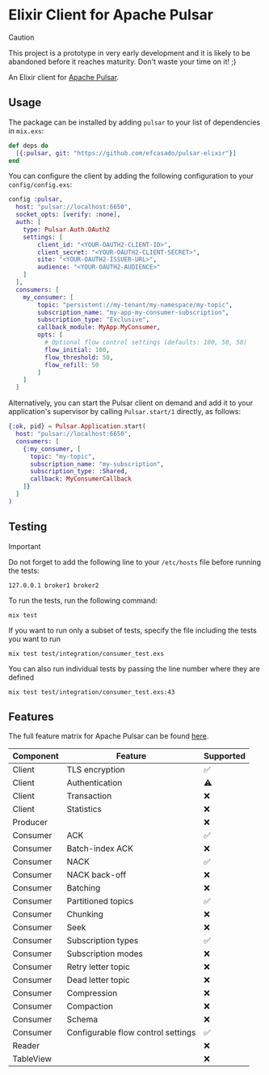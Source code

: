 # Elixir Client for Apache Pulsar

> [!CAUTION]
> This project is a prototype in very early development and it is likely to be
> abandoned before it reaches maturity. Don't waste your time on it! ;)

An Elixir client for [Apache Pulsar](https://pulsar.apache.org/).


## Usage

The package can be installed by adding `pulsar` to your list of dependencies in `mix.exs`:

```elixir
def deps do
  [{:pulsar, git: "https://github.com/efcasado/pulsar-elixir"}]
end
```

You can configure the client by adding the following configuration to your `config/config.exs`:

```elixir
config :pulsar,
  host: "pulsar://localhost:6650",
  socket_opts: [verify: :none],
  auth: [
    type: Pulsar.Auth.OAuth2
    settings: [
        client_id: "<YOUR-OAUTH2-CLIENT-ID>",
        client_secret: "<YOUR-OAUTH2-CLIENT-SECRET>",
        site: "<YOUR-OAUTH2-ISSUER-URL>",
        audience: "<YOUR-OAUTH2-AUDIENCE>"
    ]
  ],
  consumers: [
    my_consumer: [
		topic: "persistent://my-tenant/my-namespace/my-topic",
        subscription_name: "my-app-my-consumer-subscription",
        subscription_type: "Exclusive",
        callback_module: MyApp.MyConsumer,
        opts: [
          # Optional flow control settings (defaults: 100, 50, 50)
          flow_initial: 100,
          flow_threshold: 50,
          flow_refill: 50
        ]
    ]
  ]
```
Alternatively, you can start the Pulsar client on demand and add it to your application's supervisor
by calling `Pulsar.start/1` directly, as follows:

```elixir
{:ok, pid} = Pulsar.Application.start(
  host: "pulsar://localhost:6650",
  consumers: [
    {:my_consumer, [
	  topic: "my-topic",
	  subscription_name: "my-subscription",
	  subscription_type: :Shared,
	  callback: MyConsumerCallback
	]}
  ]
)
```


## Testing

> [!IMPORTANT]
> Do not forget to add the following line to your `/etc/hosts` file before running the tests:
>
> ```
> 127.0.0.1 broker1 broker2
> ```

To run the tests, run the following command:

```
mix test
```

If you want to run only a subset of tests, specify the file including the tests you want to run

```
mix test test/integration/consumer_test.exs
```

You can also run individual tests by passing the line number where they are defined

```
mix test test/integration/consumer_test.exs:43
```


## Features

The full feature matrix for Apache Pulsar can be found [here](https://pulsar.apache.org/client-feature-matrix/).

| Component | Feature            | Supported |
|-----------|--------------------|-----------|
| Client    | TLS encryption     | ✅        |
| Client    | Authentication     | ⚠️        |
| Client    | Transaction        | ❌        |
| Client    | Statistics         | ❌        |
| Producer  |                    | ❌        |
| Consumer  | ACK                | ✅        |
| Consumer  | Batch-index ACK    | ❌        |
| Consumer  | NACK               | ✅        |
| Consumer  | NACK back-off      | ❌        |
| Consumer  | Batching           | ❌        |
| Consumer  | Partitioned topics | ✅        |
| Consumer  | Chunking           | ❌        |
| Consumer  | Seek               | ❌        |
| Consumer  | Subscription types | ✅        |
| Consumer  | Subscription modes | ❌        |
| Consumer  | Retry letter topic | ❌        |
| Consumer  | Dead letter topic  | ❌        |
| Consumer  | Compression        | ❌        |
| Consumer  | Compaction         | ❌        |
| Consumer  | Schema             | ❌        |
| Consumer  | Configurable flow control settings | ✅ |
| Reader    |                    | ❌        |
| TableView |                    | ❌        |
